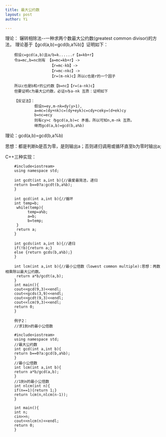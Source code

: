 ```yaml
---
title: 最大公约数
layout: post
author: Yi

---
```


理论：
  辗转相除法--一种求两个数最大公约数(greatest common divisor)的方法，
  理论基于【gcd(a,b)=gcd(b,a%b)】证明如下：

        假设c=gcd(a,b)且a/b=k......r【a=kb+r】
        令a=mc,b=nc则有 【a=mc=kb+r】->
                        【r=mc-kb】->
                        【r=mc-nkc】->
                        【r=(m-nk)c】所以c也是r的一个因子

        所以c也是b和r的公约数【b=nc】【r=(a-nk)c】
        但要证明c为最大公约数，必证n与a-nk 互质：证明如下

        【反证法】：
                 假设n=ey,m-nk=dy(y>1),
              	 a=mc=(dy+nk)c=(dy+eyk)c=cdy+ceky=(d+ek)cy
              	 b=nc=ecy
              	 则有cy>c 与gcd(a,b)=c 矛盾，所以可知n,m-nk 互质。
              	 继而gcd(a,b)=gcd(b,a%b)

理论：gcd(a,b)=gcd(b,a%b)

思想：都是判断b是否为零，是则输出a；否则递归调用或循环直至b为零时输出a;

C++三种实现：

        #include<iostream>
        using namespace std;

        int gcdt(int a,int b){//最爱最简洁，递归
        return b==0?a:gcdt(b,a%b);
        }

        int gcd(int a,int b){//循环
        int temp=b;
         while(temp){
              temp=a%b;
              a=b;
              b=temp;
         }
         return a;
        }

        int gcds(int a,int b){//递归
        if(!b){return a;}
        else {return gcds(b,a%b);}
        }

        int lcm(int a,int b){//最小公倍数（lowest common multiple):思想：两数相乘除以最大公约数。
         return a*b/gcdt(a,b);
        }
        int main(){
        cout<<gcd(9,3)<<endl;
        cout<<gcds(3,9)<<endl;
        cout<<gcdt(9,3)<<endl;
        cout<<lcm(9,3)<<endl;
        return 0;
        }

        例子2：
        //求1到n的最小公倍数

        #include<iostream>
        using namespace std;
        //最大公约数
        int gcd(int a,int b){
        return b==0?a:gcd(b,a%b);
        }
        //最小公倍数
        int lcm(int a,int b){
        return a*b/gcd(a,b);
        }
        //1到n的最小公倍数
        int nlcm(int n){
        if(n==1){return 1;}
        return lcm(n,nlcm(n-1));
        }

        int main(){
        int n;
        cin>>n;
        cout<<nlcm(n)<<endl;
        return 0;
        }
